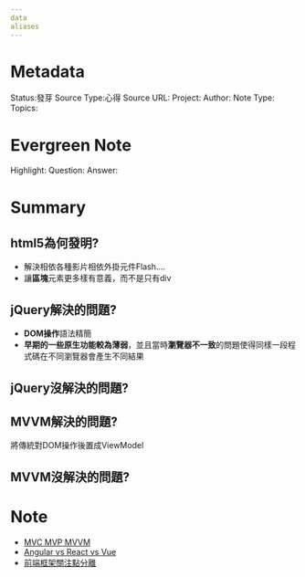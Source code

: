 ```yaml
---
data
aliases
---
```

# Metadata
Status:發芽
Source Type:心得
Source URL:
Project:
Author:
Note Type:
Topics:

# Evergreen Note
Highlight:
Question:
Answer:
# Summary
## html5為何發明?
  - 解決相依各種影片相依外掛元件Flash....
  - 讓**區塊**元素更多樣有意義，而不是只有div
## jQuery解決的問題?
- **DOM操作**語法精簡
- **早期的一些原生功能較為薄弱**，並且當時**瀏覽器不一致**的問題使得同樣一段程式碼在不同瀏覽器會產生不同結果
## jQuery沒解決的問題?

## MVVM解決的問題?
將傳統對DOM操作後置成ViewModel
## MVVM沒解決的問題?



# Note
- [MVC MVP MVVM](https://blog.yyisyou.tw/1dddc6d7/)
- [Angular vs React vs Vue](https://tainenko.github.io/2021-vue-react-angular-comparision/)
- [前端框架關注點分離](https://nissentech.org/frontend-soc-evolution/)

